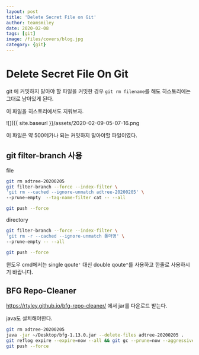 ```yaml
---
layout: post
title: 'Delete Secret File on Git' 
author: teamsmiley
date: 2020-02-08
tags: [git]
image: /files/covers/blog.jpg
category: {git}
---
```


# Delete Secret File On Git

git 에 커밋하지 말아야 할 파일을 커밋한 경우 `git rm filename`를 해도 히스토리에는 그대로 남아있게 된다. 

이 파일을 히스토리에서도 지워보자.

![]({{ site.baseurl }}/assets/2020-02-09-05-07-16.png

이 파일은 약 500메가나 되는 커밋하지 말아야할 파일이였다. 

## git filter-branch 사용
file
```bash
git rm adtree-20200205
git filter-branch --force --index-filter \
'git rm --cached --ignore-unmatch adtree-20200205' \
--prune-empty  --tag-name-filter cat -- --all

git push --force
```

directory
```bash
git filter-branch --force --index-filter \
'git rm -r --cached --ignore-unmatch 폴더명' \
--prune-empty -- --all

git push --force
```
윈도우 cmd에서는 single qoute`'` 대신 double qoute`"`를 사용하고 한줄로 사용하시기 바랍니다.

## BFG Repo-Cleaner

https://rtyley.github.io/bfg-repo-cleaner/ 에서 jar를 다운로드 받는다.

java도 설치해야한다. 

```bash
git rm adtree-20200205
java -jar ~/Desktop/bfg-1.13.0.jar --delete-files adtree-20200205 . 
git reflog expire --expire=now --all && git gc --prune=now --aggressive
git push --force
```

